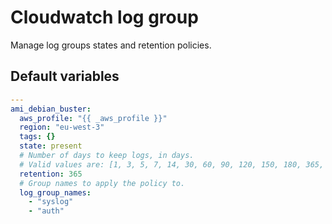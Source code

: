 # Cloudwatch log group

Manage log groups states and retention policies.

<!--TOC-->
<!--ENDTOC-->

<!--ROLEVARS-->
## Default variables
```yaml
---
ami_debian_buster:
  aws_profile: "{{ _aws_profile }}"
  region: "eu-west-3"
  tags: {}
  state: present
  # Number of days to keep logs, in days.
  # Valid values are: [1, 3, 5, 7, 14, 30, 60, 90, 120, 150, 180, 365, 400, 545, 731, 1827, 3653]
  retention: 365
  # Group names to apply the policy to.
  log_group_names:
    - "syslog"
    - "auth"

```

<!--ENDROLEVARS-->
